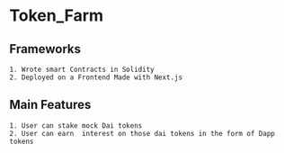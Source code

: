 # Token_Farm

## Frameworks
	1. Wrote smart Contracts in Solidity
	2. Deployed on a Frontend Made with Next.js
## Main Features
	1. User can stake mock Dai tokens
	2. User can earn  interest on those dai tokens in the form of Dapp tokens

